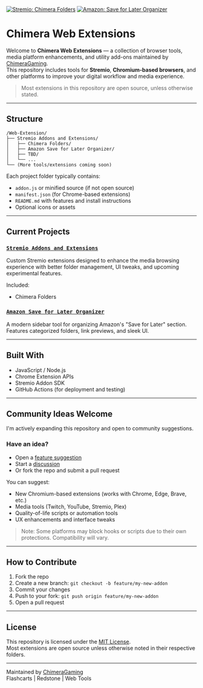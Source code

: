 [![Stremio: Chimera Folders](https://img.shields.io/badge/Stremio-Chimera%20Folders-5E3A87?style=for-the-badge&logo=stremio&logoColor=white)](https://github.com/ChimeraGaming/Chromium-Based-Web-Extensions/tree/main/Stremio%20Addons%20and%20Extensions/Chimera%20Folders)
[![Amazon: Save for Later Organizer](https://img.shields.io/badge/Amazon-Save%20for%20Later%20Organizer-FF9900?style=for-the-badge&logo=amazon&logoColor=white)](https://github.com/ChimeraGaming/Chromium-Based-Web-Extensions/tree/main/Amazon%20Save%20for%20Later%20Organizer)

# Chimera Web Extensions

Welcome to **Chimera Web Extensions** — a collection of browser tools, media platform enhancements, and utility add-ons maintained by [ChimeraGaming](https://github.com/ChimeraGaming).  
This repository includes tools for **Stremio**, **Chromium-based browsers**, and other platforms to improve your digital workflow and media experience.

> Most extensions in this repository are open source, unless otherwise stated.

---

## Structure

```plaintext
/Web-Extension/
├── Stremio Addons and Extensions/
│   ├── Chimera Folders/
│   ├── Amazon Save for Later Organizer/
│   ├── TBD/
│   └── ...
└── (More tools/extensions coming soon)
```

Each project folder typically contains:
- `addon.js` or minified source (if not open source)
- `manifest.json` (for Chrome-based extensions)
- `README.md` with features and install instructions
- Optional icons or assets

---

## Current Projects

### [`Stremio Addons and Extensions`](./Stremio%20Addons%20and%20Extensions)

Custom Stremio extensions designed to enhance the media browsing experience with better folder management, UI tweaks, and upcoming experimental features.

Included:
- Chimera Folders

### [`Amazon Save for Later Organizer`](./Amazon%20Save%20for%20Later%20Organizer)

A modern sidebar tool for organizing Amazon's "Save for Later" section. Features categorized folders, link previews, and sleek UI.

---

## Built With

- JavaScript / Node.js  
- Chrome Extension APIs  
- Stremio Addon SDK  
- GitHub Actions (for deployment and testing)

---

## Community Ideas Welcome

I'm actively expanding this repository and open to community suggestions.

### Have an idea?
- Open a [feature suggestion](https://github.com/ChimeraGaming/Web-Extension/issues/new?labels=enhancement&template=feature_request.md)
- Start a [discussion](https://github.com/ChimeraGaming/Web-Extension/discussions)
- Or fork the repo and submit a pull request

You can suggest:
- New Chromium-based extensions (works with Chrome, Edge, Brave, etc.)
- Media tools (Twitch, YouTube, Stremio, Plex)  
- Quality-of-life scripts or automation tools  
- UX enhancements and interface tweaks

> Note: Some platforms may block hooks or scripts due to their own protections. Compatibility will vary.

---

## How to Contribute

1. Fork the repo  
2. Create a new branch: `git checkout -b feature/my-new-addon`  
3. Commit your changes  
4. Push to your fork: `git push origin feature/my-new-addon`  
5. Open a pull request

---

## License

This repository is licensed under the [MIT License](./LICENSE).  
Most extensions are open source unless otherwise noted in their respective folders.

---

Maintained by [ChimeraGaming](https://github.com/ChimeraGaming)  
Flashcarts | Redstone | Web Tools
